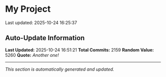 # My Project


Last updated: 2025-10-24 16:25:37






















































































































































































































































































































































































































































































































































































































































































































































































































































































































































































































































































































































































































































































































































































































































































































































































































































































































































































































































































































































































































































































































































































































































































































































































































































































































































































































































## Auto-Update Information

**Last Updated:** 2025-10-24 16:51:21
**Total Commits:** 2159
**Random Value:** 5260
**Quote:** _Another one!_

---
_This section is automatically generated and updated._